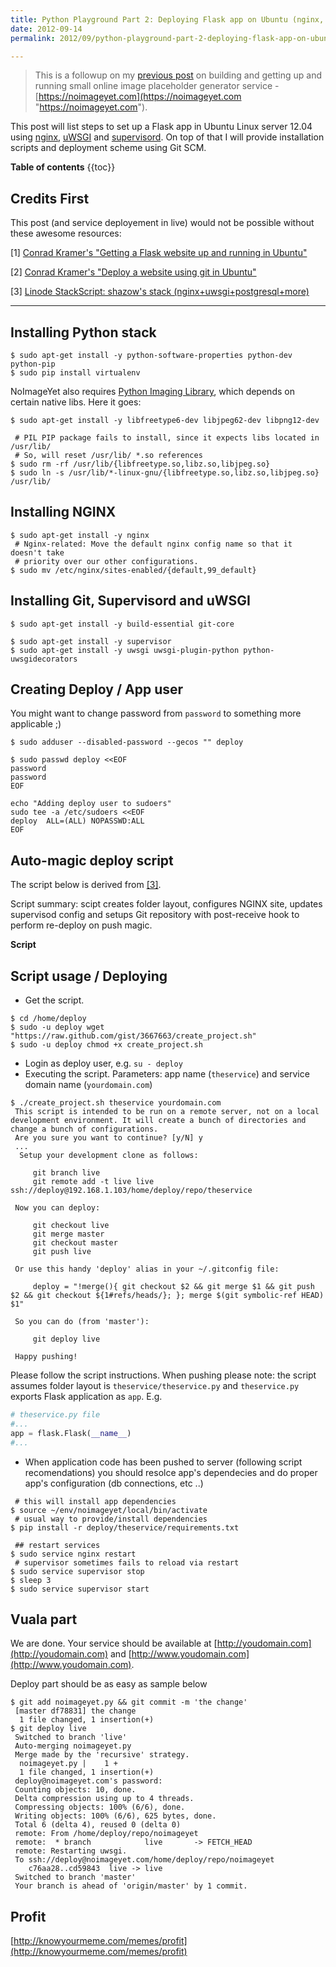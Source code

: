 ```yaml
---
title: Python Playground Part 2: Deploying Flask app on Ubuntu (nginx, uwsgi, supervisor, git)
date: 2012-09-14
permalink: 2012/09/python-playground-part-2-deploying-flask-app-on-ubuntu-nginx-uwsgi-supervisor-git.html

---
```


> This is a followup on my [previous post](/2012/09/python-playground-part-1-noimageyet-com-placeholder-image-service-experience/ "previous post") on building and getting up and running small online image placeholder generator service - [https://noimageyet.com](https://noimageyet.com "https://noimageyet.com").

This post will list steps to set up a Flask app in Ubuntu Linux server 12.04 using [nginx](http://nginx.com/), [uWSGI](http://projects.unbit.it/uwsgi/) and [supervisord](http://supervisord.org/). On top of that I will provide installation scripts and deployment scheme using Git SCM.

**Table of contents**
{{toc}}

## Credits First ##

This post (and service deployement in live) would not be possible without these awesome resources:

\[1\] [Conrad Kramer's "Getting a Flask website up and running in Ubuntu"][1]

\[2\] [Conrad Kramer's "Deploy a website using git in Ubuntu"][2] 

\[3\] [Linode StackScript: shazow's stack (nginx+uwsgi+postgresql+more)][3]

----------

## Installing Python stack ##

```console
$ sudo apt-get install -y python-software-properties python-dev python-pip
$ sudo pip install virtualenv
```

NoImageYet also requires [Python Imaging Library](http://www.pythonware.com/library/pil/handbook/index.htm "Python Imaging Library"), which depends on certain native libs. Here it goes:

```console 
$ sudo apt-get install -y libfreetype6-dev libjpeg62-dev libpng12-dev

 # PIL PIP package fails to install, since it expects libs located in /usr/lib/
 # So, will reset /usr/lib/ *.so references
$ sudo rm -rf /usr/lib/{libfreetype.so,libz.so,libjpeg.so}
$ sudo ln -s /usr/lib/*-linux-gnu/{libfreetype.so,libz.so,libjpeg.so} /usr/lib/
```

## Installing NGINX ##

```console
$ sudo apt-get install -y nginx
 # Nginx-related: Move the default nginx config name so that it doesn't take
 # priority over our other configurations.
$ sudo mv /etc/nginx/sites-enabled/{default,99_default}
```

## Installing Git, Supervisord and uWSGI ##

```console
$ sudo apt-get install -y build-essential git-core

$ sudo apt-get install -y supervisor
$ sudo apt-get install -y uwsgi uwsgi-plugin-python python-uwsgidecorators
```

## Creating Deploy / App user ##

You might want to change password from `password` to something more applicable ;)

```console
$ sudo adduser --disabled-password --gecos "" deploy

$ sudo passwd deploy <<EOF
password
password
EOF

echo "Adding deploy user to sudoers"
sudo tee -a /etc/sudoers <<EOF
deploy  ALL=(ALL) NOPASSWD:ALL
EOF
```

## Auto-magic deploy script ##

The script below is derived from [\[3\]][3].

Script summary: scipt creates folder layout, configures NGINX site, updates supervisod config and setups Git repository with post-receive hook to perform re-deploy on push magic.

**Script**
<script src="https://gist.github.com/3667663.js?file=create_project.sh"></script>

## Script usage / Deploying ##

* Get the script.

```console
$ cd /home/deploy
$ sudo -u deploy wget "https://raw.github.com/gist/3667663/create_project.sh"
$ sudo -u deploy chmod +x create_project.sh
```

* Login as deploy user, e.g. `su - deploy`
* Executing the script.
Parameters: app name (`theservice`) and service domain name (`yourdomain.com`)

```console
$ ./create_project.sh theservice yourdomain.com
 This script is intended to be run on a remote server, not on a local development environment. It will create a bunch of directories and change a bunch of configurations.
 Are you sure you want to continue? [y/N] y
 ...
  Setup your development clone as follows:
 
     git branch live
     git remote add -t live live ssh://deploy@192.168.1.103/home/deploy/repo/theservice
 
 Now you can deploy:
 
     git checkout live
     git merge master
     git checkout master
     git push live
 
 Or use this handy 'deploy' alias in your ~/.gitconfig file:
 
     deploy = "!merge(){ git checkout $2 && git merge $1 && git push $2 && git checkout ${1#refs/heads/}; }; merge $(git symbolic-ref HEAD) $1"
 
 So you can do (from 'master'):
 
     git deploy live
 
 Happy pushing!
```
Please follow the script instructions. When pushing please note: the script assumes folder layout is `theservice/theservice.py` and `theservice.py` exports Flask application as `app`. E.g.

```python
# theservice.py file 
#...
app = flask.Flask(__name__)
#...
```

* When application code has been pushed to server (following script recomendations) you should resolce app's dependecies and do proper app's configuration (db connections, etc ..)

```console
 # this will install app dependencies
$ source ~/env/noimageyet/local/bin/activate
 # usual way to provide/install dependencies
$ pip install -r deploy/theservice/requirements.txt

 ## restart services
$ sudo service nginx restart
 # supervisor sometimes fails to reload via restart 
$ sudo service supervisor stop
$ sleep 3
$ sudo service supervisor start
``` 

## Vuala part ##

We are done. Your service should be available at [http://youdomain.com](http://youdomain.com) and [http://www.youdomain.com](http://www.youdomain.com).

Deploy part should be as easy as sample below

```console
$ git add noimageyet.py && git commit -m 'the change'
 [master df78831] the change
  1 file changed, 1 insertion(+)
$ git deploy live
 Switched to branch 'live'
 Auto-merging noimageyet.py
 Merge made by the 'recursive' strategy.
  noimageyet.py |    1 +
  1 file changed, 1 insertion(+)
 deploy@noimageyet.com's password:
 Counting objects: 10, done.
 Delta compression using up to 4 threads.
 Compressing objects: 100% (6/6), done.
 Writing objects: 100% (6/6), 625 bytes, done.
 Total 6 (delta 4), reused 0 (delta 0)
 remote: From /home/deploy/repo/noimageyet
 remote:  * branch            live       -> FETCH_HEAD
 remote: Restarting uwsgi.
 To ssh://deploy@noimageyet.com/home/deploy/repo/noimageyet
    c76aa28..cd59843  live -> live
 Switched to branch 'master'
 Your branch is ahead of 'origin/master' by 1 commit.
```

## Profit ##

[http://knowyourmeme.com/memes/profit](http://knowyourmeme.com/memes/profit)

<!-- Link definition -->

[1]: <http://blog.kramerapps.com/post/22551999777/flask-uwsgi-nginx-ubuntu> "Getting a Flask website up and running in Ubuntu"
[2]: <http://blog.kramerapps.com/post/24447423014/deploy-website-git-ubuntu> "Deploy a website using git in Ubuntu" 
[3]: <http://www.linode.com/stackscripts/view/?StackScriptID=3249> "Linode StackScript: shazow's stack (nginx+uwsgi+postgresql+more)"

